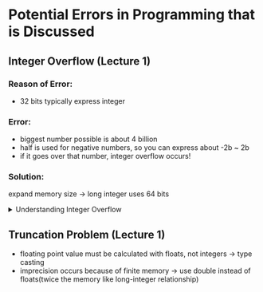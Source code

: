 # Potential Errors in Programming that is Discussed

## Integer Overflow (Lecture 1)
### Reason of Error:
- 32 bits typically express integer
### Error:
- biggest number possible is about 4 billion
- half is used for negative numbers, so you can express about -2b ~ 2b
- if it goes over that number, integer overflow occurs!
### Solution:
expand memory size -> long integer uses 64 bits

<details>
  
<summary>Understanding Integer Overflow</summary>
  
### Definition and Mechanism
Integer overflow occurs when an arithmetic operation attempts to create a numeric value that exceeds the range that can be represented with a given number of bits allocated to the number in a computer system[1][2]. This typically happens because modern computers use fixed-size data structures (like 32-bit or 64-bit integers) to store numbers. When the result of an operation exceeds the maximum value the data type can hold, it wraps around to the minimum value of the data type and continues from there, a behavior known as wrapping or modulo operation[1][2][3].

### Causes and Examples
The most common cause of integer overflow is operations like addition, subtraction, or multiplication that exceed the data type's maximum capacity. For example, if an 8-bit unsigned integer, which can store values from 0 to 255, is incremented at 255, it wraps around to 0[1]. This behavior can lead to unexpected results or system vulnerabilities if not properly managed.

A notable real-world example of integer overflow was the Ariane 5 rocket crash, where an integer overflow in the rocket's guidance system's software caused the destruction of the rocket shortly after lift-off[1].

### Risks and Consequences
Integer overflows can lead to various types of software errors and vulnerabilities. They can cause program crashes or unexpected behavior, and in some cases, they can be exploited for malicious purposes such as buffer overflow attacks, which can lead to unauthorized code execution[3][5][6]. For instance, an integer overflow in buffer size calculation could allocate smaller memory than needed, leading to buffer overflow when more data is written than the buffer can hold[3][5].

### Prevention and Handling
To prevent integer overflows, developers can use several techniques:
- **Type Checking and Safe Libraries**: Using programming languages or libraries that provide built-in protection against integer overflows. For example, languages like Python handle integers more flexibly by automatically expanding the number size as needed[6].
- **Input Validation**: Ensuring that before performing arithmetic operations, the inputs are checked to see if they would cause an overflow[1][3].
- **Defensive Programming**: Implementing checks before operations to ensure that they do not exceed the data type's limits[1][3].

### Programming Language Specifics
The behavior of integer overflows can vary between programming languages:
- **C and C++**: Unsigned integer overflows wrap around consistently due to the standards of these languages. However, signed integer overflow is considered undefined behavior, meaning anything might occur, from crashes to incorrect program operations[12][15].
- **Java and .NET**: These environments typically handle integer overflows by throwing exceptions if the overflow is not explicitly handled by the programmer[2][3].

### Conclusion
Integer overflow is a critical concept in computer science, particularly in the context of software development and cybersecurity. Understanding its mechanisms, implications, and prevention strategies is essential for developing secure and robust applications. Proper management of integer overflows is crucial to prevent potential security risks and ensure the stability of software systems.

Citations:
[1] https://nordvpn.com/cybersecurity/glossary/integer-overflow/
[2] https://en.wikipedia.org/wiki/Integer_overflow
[3] https://www.acunetix.com/blog/web-security-zone/what-is-integer-overflow/
[4] https://www.scaler.com/topics/c/overflow-and-underflow-in-c/
[5] https://www.invicti.com/learn/integer-overflow/
[6] https://www.comparitech.com/blog/information-security/integer-overflow-attack/
[7] https://www.linkedin.com/pulse/integer-overflows-underflows-08-solidity-smart-contracts-olympix
[8] https://rosettacode.org/wiki/Integer_overflow
[9] https://www.linkedin.com/pulse/integer-overflow-underflow-stephen-ajayi
[10] https://www.invicti.com/blog/web-security/integer-overflow-errors/
[11] https://www.welivesecurity.com/2022/02/21/integer-overflow-how-it-occur-can-be-prevented/
[12] https://stackoverflow.com/questions/18195715/why-is-unsigned-integer-overflow-defined-behavior-but-signed-integer-overflow-is
[13] https://cwe.mitre.org/data/definitions/190.html
[14] https://www.infosecinstitute.com/resources/secure-coding/what-is-is-integer-overflow-and-underflow/
[15] https://www.gnu.org/software/autoconf/manual/autoconf-2.63/html_node/Integer-Overflow-Basics.html
</details>


## Truncation Problem (Lecture 1)
- floating point value must be calculated with floats, not integers -> type casting
- imprecision occurs because of finite memory -> use double instead of floats(twice the memory like long-integer relationship)
